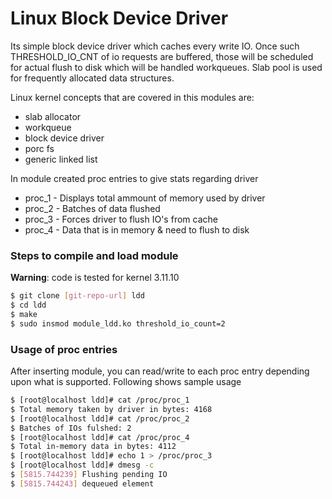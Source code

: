 # Linux Block Device Driver
Its simple block device driver which caches every write IO. Once such THRESHOLD_IO_CNT of io requests are buffered, those will be scheduled for actual flush to disk which will be handled workqueues. Slab pool is used for frequently allocated data structures.

Linux kernel concepts that are covered in this modules are:

  - slab allocator
  - workqueue
  - block device driver
  - porc fs
  - generic linked list

In module created proc entries to give stats regarding driver
* proc_1 - Displays total ammount of memory used by driver 
* proc_2 - Batches of data flushed
* proc_3 - Forces driver to flush IO's from cache
* proc_4 - Data that is in memory & need to flush to disk

### Steps to compile and load module
**Warning**: code is tested for kernel 3.11.10

```sh
$ git clone [git-repo-url] ldd
$ cd ldd
$ make
$ sudo insmod module_ldd.ko threshold_io_count=2
```
### Usage of proc entries
After inserting module, you can read/write to each proc entry depending upon what is supported. Following shows sample usage
```sh
$ [root@localhost ldd]# cat /proc/proc_1
$ Total memory taken by driver in bytes: 4168 
$ [root@localhost ldd]# cat /proc/proc_2
$ Batches of IOs fulshed: 2
$ [root@localhost ldd]# cat /proc/proc_4
$ Total in-memory data in bytes: 4112
$ [root@localhost ldd]# echo 1 > /proc/proc_3
$ [root@localhost ldd]# dmesg -c 
$ [5815.744239] Flushing pending IO
$ [5815.744243] dequeued element
